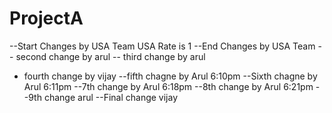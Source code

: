# ProjectA
--Start Changes by USA Team
USA Rate is 1
--End Changes by USA Team
-- second change by arul
-- third change by arul
- fourth change by vijay
--fifth chagne by Arul 6:10pm
--Sixth chagne by Arul 6:11pm
--7th change by Arul 6:18pm
--8th change by Arul 6:21pm
--9th change arul
--Final change vijay
